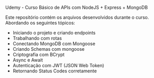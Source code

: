 Udemy - Curso Básico de APIs com NodeJS + Express + MongoDB

Este repositório contém os arquivos desenvolvidos durante o curso.
Abordando os seguintes tópicos:

- Iniciando o projeto e criando endpoints
- Trabalhando com rotas
- Conectando MongoDB com Mongoose
- Criando Schemas com mongoose
- Criptografia com BCrypt
- Async e Await
- Autenticação com JWT (JSON Web Token)
- Retornando Status Codes corretamente
